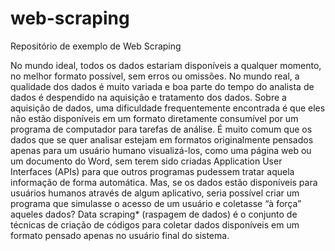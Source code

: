 # web-scraping
Repositório de exemplo de Web Scraping

No mundo ideal, todos os dados estariam disponíveis a qualquer momento, no melhor formato possível, sem erros ou omissões. No mundo real, a qualidade dos dados é muito variada e boa parte do tempo do analista de dados é despendido na aquisição e tratamento dos dados.
Sobre a aquisição de dados, uma dificuldade frequentemente encontrada é que eles não estão disponíveis em um formato diretamente consumível por um programa de computador para tarefas de análise. É muito comum que os dados que se quer analisar estejam em formatos originalmente pensados apenas para um usuário humano visualizá-los, como uma página web ou um documento do Word, sem terem sido criadas Application User Interfaces (APIs) para que outros programas pudessem tratar aquela informação de forma automática.
Mas, se os dados estão disponíveis para usuários humanos através de algum aplicativo, seria possível criar um programa que simulasse o acesso de um usuário e coletasse “à força” aqueles dados?
Data scraping* (raspagem de dados) é o conjunto de técnicas de criação de códigos para coletar dados disponíveis em um formato pensado apenas no usuário final do sistema.